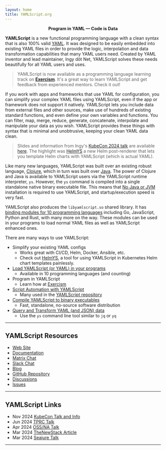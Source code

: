 ```yaml
---
layout: home
title: YAMLScript.org
---
```


<p style="text-align: center; font-weight: bold">Program in YAML — Code is
Data</p>

**YAMLScript** is a new functional programming language with a clean syntax that
is also 100% valid [YAML](https://yaml.org).
It was designed to be easily embedded into existing YAML files in order to
provide the logic, interpolation and data transformation capabilities that many
YAML users need.
Created by YAML inventor and lead maintainer, Ingy döt Net, YAMLScript solves
these needs beautifully for all YAML users and uses.

> YAMLScript is now available as a programming language learning track on
**[Exercism](https://exercism.org/tracks/yamlscript)**.
It's a great way to learn YAMLScript and get feedback from experienced mentors.
Check it out!

If you work with apps and frameworks that use YAML for configuration, you can
simplify your complex YAML files using YAMLScript, even if the app or framework
does not support it natively.
YAMLScript lets you include data from external files and other sources, make use
of hundreds of existing standard functions, and even define your own variables
and functions.
You can filter, map, merge, reduce, generate, concatenate, interpolate and
manipulate your data as you wish.
YAMLScript provides these things with syntax that is minimal and unobtrusive,
keeping your clean YAML data clean.

> Slides and information from Ingy's [KubeCon 2024 talk](
https://www.youtube.com/watch?v=Cdi3Q4Wrt48)
are available [here](https://yamlscript.org/kubeys24).
The highlight was [HelmYS](https://github.com/kubeys/helmys) a new Helm
post-renderer that lets you template Helm charts with YAMLScript (which is
actual YAML).

Like many new languages, YAMLScript was built over an existing robust language,
[Clojure](https://clojure.org), which in turn was built over
[Java](https://java.com).
The power of Clojure and Java is available to YAMLScript users via the
YAMLScript runtime interpreter, `ys`.
However, the `ys` command is compiled into a single standalone native binary
executable file.
This means that <u>No Java or JVM</u> installation is required to use
YAMLScript, and startup/execution speed is very fast.

YAMLScript also produces the `libyamlscript.so` shared library.
It has [binding modules for 10 programming languages](/doc/bindings) including
Go, JavaScript, Python and Rust, with many more on the way.
These modules can be used in your programs to load normal YAML files as well as
YAMLScript enhanced ones.

There are many ways to use YAMLScript:

* Simplify your existing YAML configs
  * Works great with CI/CD, Helm, Docker, Ansible, etc.
  * Check out [HelmYS](https://github.com/kubeys/helmys), a tool for using
    YAMLScript in Kubernetes Helm chart templates painlessly.
* [Load YAMLScript (or YAML) in your programs](doc/bindings)
  * Available in 10 programming languages (and counting)
* Program in YAMLScript
  * Learn how at [Exercism](https://exercism.org/tracks/yamlscript)
* [Script Automation with YAMLScript](doc/examples)
  * Many used in the [YAMLScript repository](https://github.com/yaml/yamlscript)
* [Compile YAMLScript to binary executables](doc/binary)
  * Fast, standalone, no-source software distribution
* [Query and Transform YAML (and JSON) data](doc/query)
  * Use the `ys` command line tool similar to `jq` or `yq`


----

## YAMLScript Resources

* [Web Site](https://yamlscript.org)
* [Documentation](https://yamlscript.org/doc)
* [Matrix Chat](https://matrix.to/#/#chat-yamlscript:yaml.io)
* [Slack Chat](https://clojurians.slack.com/archives/yamlscript)
* [Blog](https://yamlscript.org/blog)
* [GitHub Repository](https://github.com/yaml/yamlscript)
* [Discussions](https://github.com/yaml/yamlscript/discussions)
* [Issues](https://github.com/yaml/yamlscript/issues)

----

## YAMLScript Links

* Nov 2024 [KubeCon Talk and Info](https://yamlscript.org/kubeys24)
* Jun 2024 [TPRC Talk](https://www.youtube.com/watch?v=RFIukRdFe1o)
* Apr 2024 [OSS/NA Talk](https://www.youtube.com/watch?v=u-OCEHNdwlU)
* Mar 2024 [TheNewStack Article](https://thenewstack.io/with-yamlscript-yaml-becomes-a-proper-programming-language/)
* Mar 2024 [Seajure Talk](https://www.youtube.com/watch?v=GajOBwBcFyA)

----
